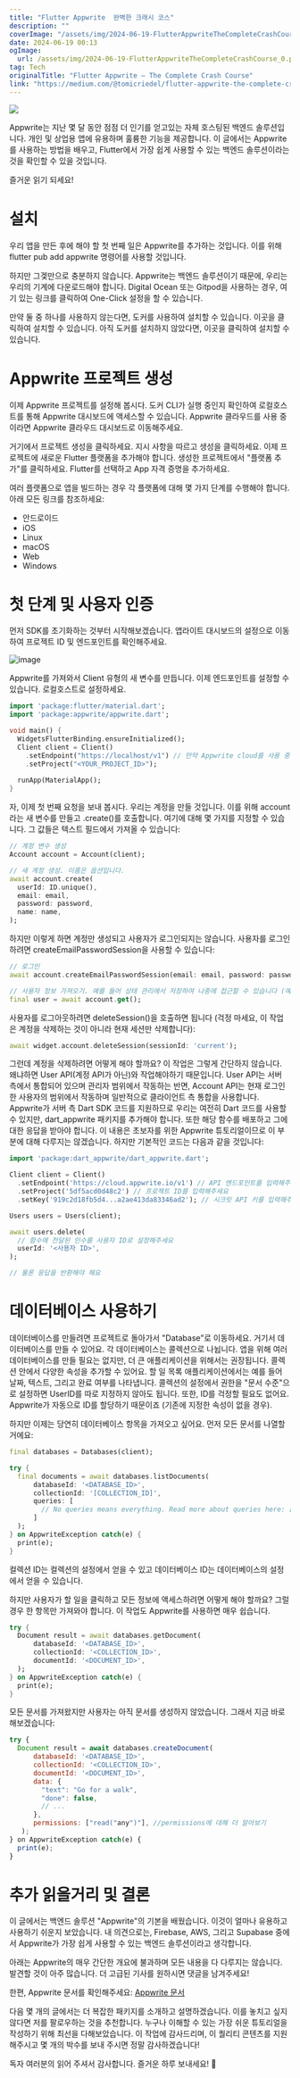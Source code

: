 ```yaml
---
title: "Flutter Appwrite  완벽한 크래시 코스"
description: ""
coverImage: "/assets/img/2024-06-19-FlutterAppwriteTheCompleteCrashCourse_0.png"
date: 2024-06-19 00:13
ogImage: 
  url: /assets/img/2024-06-19-FlutterAppwriteTheCompleteCrashCourse_0.png
tag: Tech
originalTitle: "Flutter Appwrite — The Complete Crash Course"
link: "https://medium.com/@tomicriedel/flutter-appwrite-the-complete-crash-course-20eea45bdb65"
---
```



<img src="/assets/img/2024-06-19-FlutterAppwriteTheCompleteCrashCourse_0.png" />

Appwrite는 지난 몇 달 동안 점점 더 인기를 얻고있는 자체 호스팅된 백엔드 솔루션입니다. 개인 및 상업용 앱에 유용하며 훌륭한 기능을 제공합니다. 이 글에서는 Appwrite를 사용하는 방법을 배우고, Flutter에서 가장 쉽게 사용할 수 있는 백엔드 솔루션이라는 것을 확인할 수 있을 것입니다.

즐거운 읽기 되세요!

# 설치

<div class="content-ad"></div>

우리 앱을 만든 후에 해야 할 첫 번째 일은 Appwrite를 추가하는 것입니다. 이를 위해 flutter pub add appwrite 명령어를 사용할 것입니다.

하지만 그겣만으로 충분하지 않습니다. Appwrite는 백엔드 솔루션이기 때문에, 우리는 우리의 기계에 다운로드해야 합니다. Digital Ocean 또는 Gitpod을 사용하는 경우, 여기 있는 링크를 클릭하여 One-Click 설정을 할 수 있습니다.

만약 둘 중 하나를 사용하지 않는다면, 도커를 사용하여 설치할 수 있습니다. 이곳을 클릭하여 설치할 수 있습니다. 아직 도커를 설치하지 않았다면, 이곳을 클릭하여 설치할 수 있습니다.

# Appwrite 프로젝트 생성

<div class="content-ad"></div>

이제 Appwrite 프로젝트를 설정해 봅시다. 도커 CLI가 실행 중인지 확인하여 로컬호스트를 통해 Appwrite 대시보드에 액세스할 수 있습니다. Appwrite 클라우드를 사용 중이라면 Appwrite 클라우드 대시보드로 이동해주세요.

거기에서 프로젝트 생성을 클릭하세요. 지시 사항을 따르고 생성을 클릭하세요. 이제 프로젝트에 새로운 Flutter 플랫폼을 추가해야 합니다. 생성한 프로젝트에서 "플랫폼 추가"를 클릭하세요. Flutter를 선택하고 App 자격 증명을 추가하세요.

여러 플랫폼으로 앱을 빌드하는 경우 각 플랫폼에 대해 몇 가지 단계를 수행해야 합니다. 아래 모든 링크를 참조하세요:

- 안드로이드
- iOS
- Linux
- macOS
- Web
- Windows

<div class="content-ad"></div>

# 첫 단계 및 사용자 인증

먼저 SDK를 초기화하는 것부터 시작해보겠습니다. 앱라이트 대시보드의 설정으로 이동하여 프로젝트 ID 및 엔드포인트를 확인해주세요.

![image](/assets/img/2024-06-19-FlutterAppwriteTheCompleteCrashCourse_1.png)

Appwrite를 가져와서 Client 유형의 새 변수를 만듭니다. 이제 엔드포인트를 설정할 수 있습니다. 로컬호스트로 설정하세요.

<div class="content-ad"></div>

```dart
import 'package:flutter/material.dart';
import 'package:appwrite/appwrite.dart';

void main() {
  WidgetsFlutterBinding.ensureInitialized();
  Client client = Client()
    .setEndpoint("https://localhost/v1") // 만약 Appwrite cloud를 사용 중이라면 https://cloud.appwrite.io/v1을 사용하세요
    .setProject("<YOUR_PROJECT_ID>");
  
  runApp(MaterialApp();
}
```

자, 이제 첫 번째 요청을 보내 봅시다. 우리는 계정을 만들 것입니다. 이를 위해 account라는 새 변수를 만들고 .create()를 호출합니다. 여기에 대해 몇 가지를 지정할 수 있습니다. 그 값들은 텍스트 필드에서 가져올 수 있습니다:

```dart
// 계정 변수 생성
Account account = Account(client);

// 새 계정 생성. 이름은 옵션입니다.
await account.create(
  userId: ID.unique(), 
  email: email, 
  password: password, 
  name: name,
);
```

하지만 이렇게 하면 계정만 생성되고 사용자가 로그인되지는 않습니다. 사용자를 로그인하려면 createEmailPasswordSession을 사용할 수 있습니다:


<div class="content-ad"></div>

```dart
// 로그인
await account.createEmailPasswordSession(email: email, password: password);

// 사용자 정보 가져오기. 예를 들어 상태 관리에서 저장하여 나중에 접근할 수 있습니다 (예: userProvider 사용)
final user = await account.get();
```

사용자를 로그아웃하려면 deleteSession()을 호출하면 됩니다 (걱정 마세요, 이 작업은 계정을 삭제하는 것이 아니라 현재 세션만 삭제합니다):

```dart
await widget.account.deleteSession(sessionId: 'current');
```

그런데 계정을 삭제하려면 어떻게 해야 할까요? 이 작업은 그렇게 간단하지 않습니다. 왜냐하면 User API(계정 API가 아닌)와 작업해야하기 때문입니다. User API는 서버 측에서 통합되어 있으며 관리자 범위에서 작동하는 반면, Account API는 현재 로그인한 사용자의 범위에서 작동하며 일반적으로 클라이언트 측 통합을 사용합니다. Appwrite가 서버 측 Dart SDK 코드를 지원하므로 우리는 여전히 Dart 코드를 사용할 수 있지만, dart_appwrite 패키지를 추가해야 합니다. 또한 해당 함수를 배포하고 그에 대한 응답을 받아야 합니다. 이 내용은 초보자를 위한 Appwrite 튜토리얼이므로 이 부분에 대해 다루지는 않겠습니다. 하지만 기본적인 코드는 다음과 같을 것입니다:

<div class="content-ad"></div>

```dart
import 'package:dart_appwrite/dart_appwrite.dart';

Client client = Client()
  .setEndpoint('https://cloud.appwrite.io/v1') // API 엔드포인트를 입력해주세요
  .setProject('5df5acd0d48c2') // 프로젝트 ID를 입력해주세요
  .setKey('919c2d18fb5d4...a2ae413da83346ad2'); // 시크릿 API 키를 입력해주세요

Users users = Users(client);

await users.delete(
  // 함수에 전달된 인수를 사용자 ID로 설정해주세요
  userId: '<사용자 ID>',
);

// 물론 응답을 반환해야 해요
```

# 데이터베이스 사용하기

데이터베이스를 만들려면 프로젝트로 돌아가서 "Database"로 이동하세요. 거기서 데이터베이스를 만들 수 있어요. 각 데이터베이스는 콜렉션으로 나뉩니다. 앱을 위해 여러 데이터베이스를 만들 필요는 없지만, 더 큰 애플리케이션을 위해서는 권장됩니다. 콜렉션 안에서 다양한 속성을 추가할 수 있어요. 할 일 목록 애플리케이션에서는 예를 들어 날짜, 텍스트, 그리고 완료 여부를 나타냅니다. 콜렉션의 설정에서 권한을 "문서 수준"으로 설정하면 UserID를 따로 지정하지 않아도 됩니다. 또한, ID를 걱정할 필요도 없어요. Appwrite가 자동으로 ID를 할당하기 때문이죠 (기존에 지정한 속성이 없을 경우).

하지만 이제는 당연히 데이터베이스 항목을 가져오고 싶어요. 먼저 모든 문서를 나열할 거에요:


<div class="content-ad"></div>

```dart
final databases = Databases(client);

try {
  final documents = await databases.listDocuments(
      databaseId: '<DATABASE_ID>',
      collectionId: '[COLLECTION_ID]',
      queries: [
        // No queries means everything. Read more about queries here: [queries](https://appwrite.io/docs/products/databases/queries)
      ]
  );
} on AppwriteException catch(e) {
  print(e);
}
```

컬렉션 ID는 컬렉션의 설정에서 얻을 수 있고 데이터베이스 ID는 데이터베이스의 설정에서 얻을 수 있습니다.

하지만 사용자가 할 일을 클릭하고 모든 정보에 액세스하려면 어떻게 해야 할까요? 그럴 경우 한 항목만 가져와야 합니다. 이 작업도 Appwrite를 사용하면 매우 쉽습니다.

```dart
try {
  Document result = await databases.getDocument(
      databaseId: '<DATABASE_ID>',
      collectionId: '<COLLECTION_ID>',
      documentId: '<DOCUMENT_ID>',
  );
} on AppwriteException catch(e) {
  print(e);
}
```

<div class="content-ad"></div>

모든 문서를 가져왔지만 사용자는 아직 문서를 생성하지 않았습니다. 그래서 지금 바로 해보겠습니다:

```js
try {
  Document result = await databases.createDocument(
      databaseId: '<DATABASE_ID>',
      collectionId: '<COLLECTION_ID>',
      documentId: '<DOCUMENT_ID>',
      data: {
        "text": "Go for a walk",
        "done": false,
        // ...
      },
      permissions: ["read("any")"], //permissions에 대해 더 알아보기
   );
} on AppwriteException catch(e) {
  print(e);
}
```

# 추가 읽을거리 및 결론

이 글에서는 백엔드 솔루션 "Appwrite"의 기본을 배웠습니다. 이것이 얼마나 유용하고 사용하기 쉬운지 보았습니다. 내 의견으로는, Firebase, AWS, 그리고 Supabase 중에서 Appwrite가 가장 쉽게 사용할 수 있는 백엔드 솔루션이라고 생각합니다.

<div class="content-ad"></div>

아래는 Appwrite의 매우 간단한 개요에 불과하며 모든 내용을 다 다루지는 않습니다. 발견할 것이 아주 많습니다. 더 고급된 기사를 원하시면 댓글을 남겨주세요!

한편, Appwrite 문서를 확인해주세요: [Appwrite 문서](https://appwrite.io/docs)

다음 몇 개의 글에서는 더 복잡한 패키지를 소개하고 설명하겠습니다. 이를 놓치고 싶지 않다면 저를 팔로우하는 것을 추천합니다. 누구나 이해할 수 있는 가장 쉬운 튜토리얼을 작성하기 위해 최선을 다해보았습니다. 이 작업에 감사드리며, 이 퀄리티 콘텐츠를 지원해주시고 몇 개의 박수를 보내 주시면 정말 감사하겠습니다!

독자 여러분의 읽어 주셔서 감사합니다. 즐거운 하루 보내세요! 🌟